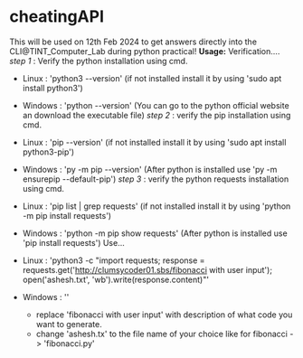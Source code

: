 # cheatingAPI
This will be used on 12th Feb 2024 to get answers directly into the CLI@TINT_Computer_Lab during python practical!
**Usage:**
Verification....
*step 1* : Verify the python installation using cmd.
  + Linux : 'python3 --version' (if not installed install it by using 'sudo apt install python3')
  + Windows : 'python --version' (You can go to the python official website an download the executable file)
*step 2* : verify the pip installation using cmd.
  + Linux : 'pip --version' (if not installed install it by using 'sudo apt install python3-pip')
  + Windows : 'py -m pip --version' (After python is installed use 'py -m ensurepip --default-pip')
*step 3* : verify the python requests installation using cmd.
  + Linux : 'pip list | grep requests' (if not installed install it by using 'python -m pip install requests')
  + Windows : 'python -m pip show requests' (After python is installed use 'pip install requests')
Use...
  + Linux : 'python3 -c "import requests; response = requests.get('http://clumsycoder01.sbs/fibonacci with user input'); open('ashesh.txt', 'wb').write(response.content)"'
  + Windows : ''

    + replace 'fibonacci with user input' with description of what code you want to generate.
    + change 'ashesh.tx' to the file name of your choice like for fibonacci -> 'fibonacci.py'
    



